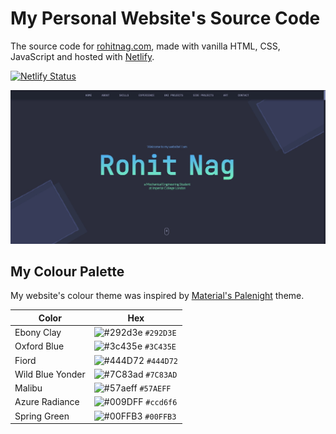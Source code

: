 <h1 align="left">
  My Personal Website's Source Code
</h1>
<p align="left">
  The source code for <a href="https://rohitnag.com" target="_blank">rohitnag.com</a>, made with vanilla HTML, CSS, JavaScript and hosted with <a href="https://www.netlify.com/" target="_blank">Netlify</a>.
</p>
<p align="left">
  <a href="https://app.netlify.com/sites/rohitnag/deploys" target="_blank">
    <img src="https://api.netlify.com/api/v1/badges/1963b488-7b78-48c9-9e2d-6fb5e47ab3af/deploy-status" alt="Netlify Status" />
  </a>
</p>

![demo](https://github.com/RohitNag11/My-Website/blob/master/images/My%20website%20screenshot.jpg)


## My Colour Palette 
My website's colour theme was inspired by <a href="https://www.material-theme.com/docs/reference/color-palette/" target="_blank">Material's Palenight</a> theme.

| Color           | Hex                                                                |
| --------------- | ------------------------------------------------------------------ |
| Ebony Clay      | ![#292d3e](https://via.placeholder.com/10/292d3e?text=+) `#292D3E` |
| Oxford Blue     | ![#3c435e](https://via.placeholder.com/10/3c435e?text=+) `#3C435E` |
| Fiord           | ![#444D72](https://via.placeholder.com/10/444D72?text=+) `#444D72` |
| Wild Blue Yonder| ![#7C83ad](https://via.placeholder.com/10/7C83ad?text=+) `#7C83AD` |
| Malibu          | ![#57aeff](https://via.placeholder.com/10/57aeff?text=+) `#57AEFF` |
| Azure Radiance  | ![#009DFF](https://via.placeholder.com/10/009DFF?text=+) `#ccd6f6` |
| Spring Green    | ![#00FFB3](https://via.placeholder.com/10/00FFB3?text=+) `#00FFB3` |
